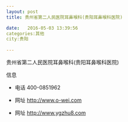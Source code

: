 ```yaml
--- 
layout: post 
title: 贵州省第二人民医院耳鼻喉科(贵阳耳鼻喉科医院)

date:   2016-05-03 13:39:56 
categories:其他  
city:贵阳
  
--- 
```

   
贵州省第二人民医院耳鼻喉科(贵阳耳鼻喉科医院)

信息
 - 电话 400-0851962

 - 网址 http://www.o-wei.com

 - 网址 http://www.ygzhu8.com


